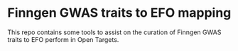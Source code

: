 # Finngen GWAS traits to EFO mapping

This repo contains some tools to assist on the curation of Finngen GWAS traits to EFO perform in Open Targets.